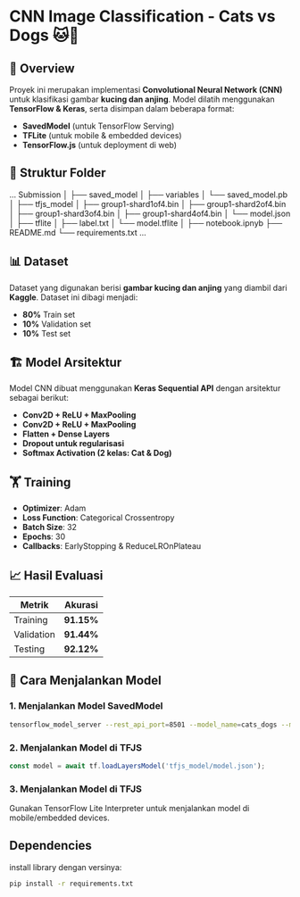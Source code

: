# CNN Image Classification - Cats vs Dogs 🐱🐶

## 📌 Overview
Proyek ini merupakan implementasi **Convolutional Neural Network (CNN)** untuk klasifikasi gambar **kucing dan anjing**. Model dilatih menggunakan **TensorFlow & Keras**, serta disimpan dalam beberapa format:  
- **SavedModel** (untuk TensorFlow Serving)
- **TFLite** (untuk mobile & embedded devices)
- **TensorFlow.js** (untuk deployment di web)

## 📂 Struktur Folder
...
Submission
│
├── saved_model
│   ├── variables
│   └── saved_model.pb
│
├── tfjs_model
│   ├── group1-shard1of4.bin
│   ├── group1-shard2of4.bin
│   ├── group1-shard3of4.bin
│   ├── group1-shard4of4.bin
│   └── model.json
│
├── tflite
│   ├── label.txt
│   └── model.tflite
│
├── notebook.ipnyb
├── README.md
└── requirements.txt
...

## 📊 Dataset
Dataset yang digunakan berisi **gambar kucing dan anjing** yang diambil dari **Kaggle**. Dataset ini dibagi menjadi:
- **80%** Train set  
- **10%** Validation set  
- **10%** Test set  

## 🏗️ Model Arsitektur
Model CNN dibuat menggunakan **Keras Sequential API** dengan arsitektur sebagai berikut:
- **Conv2D + ReLU + MaxPooling**
- **Conv2D + ReLU + MaxPooling**
- **Flatten + Dense Layers**
- **Dropout untuk regularisasi**
- **Softmax Activation (2 kelas: Cat & Dog)**

## 🏋️ Training
- **Optimizer**: Adam  
- **Loss Function**: Categorical Crossentropy  
- **Batch Size**: 32  
- **Epochs**: 30  
- **Callbacks**: EarlyStopping & ReduceLROnPlateau

## 📈 Hasil Evaluasi
| Metrik       | Akurasi |
|-------------|---------|
| Training    | **91.15%** |
| Validation  | **91.44%** |
| Testing     | **92.12%** |

## 🚀 Cara Menjalankan Model
### 1️. Menjalankan Model SavedModel
```bash
tensorflow_model_server --rest_api_port=8501 --model_name=cats_dogs --model_base_path=$(pwd)/saved_model
```
### 2. Menjalankan Model di TFJS
```javascript
const model = await tf.loadLayersModel('tfjs_model/model.json');
```
### 3. Menjalankan Model di TFJS
Gunakan TensorFlow Lite Interpreter untuk menjalankan model di mobile/embedded devices.

## Dependencies
install library dengan versinya:
```bash
pip install -r requirements.txt
